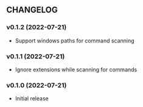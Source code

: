 ## CHANGELOG

### v0.1.2 (2022-07-21)

* Support windows paths for command scanning

### v0.1.1 (2022-07-21)

* Ignore extensions while scanning for commands

### v0.1.0 (2022-07-21)

* Initial release
